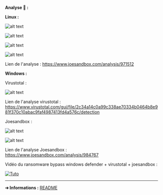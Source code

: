 **Analyse 📝 :**

**Linux :**

![alt text](https://cdn.discordapp.com/attachments/490294801506369558/970768544356786216/unknown.png "Title")

![alt text](https://cdn.discordapp.com/attachments/490294801506369558/970768575092633661/unknown.png "Title")

![alt text](https://cdn.discordapp.com/attachments/490294801506369558/970768595808305152/unknown.png "Title")

![alt text](https://cdn.discordapp.com/attachments/490294801506369558/970768628691632149/unknown.png "Title")

Lien de l'analyse : https://www.joesandbox.com/analysis/971512

**Windows :**

Virustotal :

![alt text](https://cdn.discordapp.com/attachments/490294801506369558/970768725923987466/unknown.png "Title")

Lien de l'analyse virustotal : https://www.virustotal.com/gui/file/2c34a14c0a99c338ae70334b0464b8e981f370c10abac9faf4987413fd4a576c/detection

Joesandbox : 

![alt text](https://cdn.discordapp.com/attachments/490294801506369558/970768779724349520/unknown.png "Title")

![alt text](https://cdn.discordapp.com/attachments/490294801506369558/970768812477673553/unknown.png "Title")

Lien de l'analyse Joesandbox : https://www.joesandbox.com/analysis/984767

Vidéo du ransomware bypass windows defender + virustotal + joesandbox : 

[![Tuto](https://cdn.discordapp.com/attachments/490294801506369558/970770266378625105/ransomware_1.jpg)](https://www.youtube.com/watch?v=byIt5IynnRk "Tuto")


---

**➔ Informations :** [README](https://github.com/TomF0x/Takt/blob/master/README.md)
